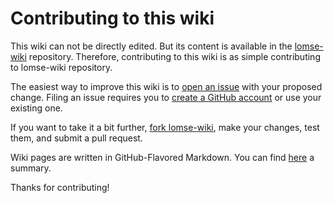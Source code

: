 # Contributing to this wiki

This wiki can not be directly edited. But its content is available in the [lomse-wiki](https://github.com/lenmus/lomse-wiki) repository. Therefore, contributing to this wiki is as simple contributing to lomse-wiki repository.

The easiest way to improve this wiki is to [open an issue](https://github.com/lenmus/lomse-wiki/issues) with your proposed change. Filing an issue requires you to [create a GitHub account](https://github.com/join?return_to=https%3A%2F%2Fgithub.com%2lomse-wiki%2Fissues%2Fnew) or use your existing one. 

If you want to take it a bit further, [fork lomse-wiki](https://github.com/lenmus/lomse-wiki/fork), make your changes, test them, and submit a pull request. 

Wiki pages are written in GitHub-Flavored Markdown. You can find [here](https://github.com/adam-p/markdown-here/wiki/Markdown-Cheatsheet) a summary.

Thanks for contributing!

